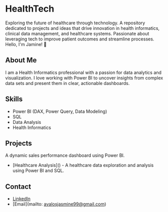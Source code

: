 # HealthTech
Exploring the future of healthcare through technology. A repository dedicated to projects and ideas that drive innovation in health informatics, clinical data management, and healthcare systems. Passionate about leveraging tech to improve patient outcomes and streamline processes.
 Hello, I'm Jamine! 👋

## About Me
I am a Health Informatics professional with a passion for data analytics and visualization. I love working with Power BI to uncover insights from complex data sets and present them in clear, actionable dashboards.

## Skills
- Power BI (DAX, Power Query, Data Modeling)
- SQL
- Data Analysis
- Health Informatics

## Projects
 A dynamic sales performance dashboard using Power BI.
- [Healthcare Analysis](\) - A healthcare data exploration and analysis using Power BI and SQL.

## Contact
- [LinkedIn](www.linkedin.com/in/jasmine-avalos-1789a8193)
- [Email](mailto: avalosjasmine99@gmail.com)
